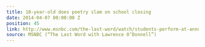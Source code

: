 ```yaml
---
title: 10-year-old does poetry slam on school closing
date: 2014-04-07 00:00:00 Z
position: 45
link: http://www.msnbc.com/the-last-word/watch/students-perform-at-annual-poetry-slam-219701315936
source: MSNBC (“The Last Word with Lawrence O’Donnell”)
---
```



